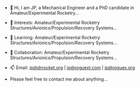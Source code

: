 - 👋 Hi, I am JP, a Mechanical Engineer and a PhD candidate in Amateur/Experimental Rocketry...
- 👀 Interests: Amateur/Experimental Rocketry Structures/Avionics/Propulsion/Recovery Systems...
- 🌱 Learning: Amateur/Experimental Rocketry Structures/Avionics/Propulsion/Recovery Systems...
- 💞️ Collaboration: Amateur/Experimental Rocketry Structures/Avionics/Propulsion/Recovery Systems...
- 📫 Email: jp@drrocket.org | jp@roguext.com | jp@roguex.org

-  Please feel free to contact me about anything...

